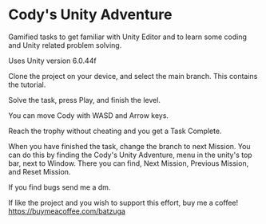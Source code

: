 # Cody's Unity Adventure

Gamified tasks to get familiar with Unity Editor and to learn some coding and Unity related problem solving.

Uses Unity version 6.0.44f

Clone the project on your device, and select the main branch. This contains the tutorial.

Solve the task, press Play, and finish the level.

You can move Cody with WASD and Arrow keys.

Reach the trophy without cheating and you get a Task Complete.

When you have finished the task, change the branch to next Mission.
You can do this by finding the Cody's Unity Adventure, menu in the unity's top bar, next to Window.
There you can find, Next Mission, Previous Mission, and Reset Mission.

If you find bugs send me a dm.

If like the project and you wish to support this effort, buy me a coffee!
https://buymeacoffee.com/batzuga

